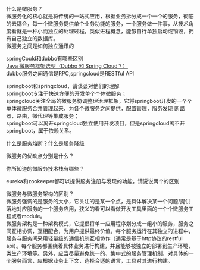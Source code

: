 什么是微服务？</br>
微服务化的核心就是将传统的一站式应用，根据业务拆分成一个一个的服务，彻底的去耦合，每一个微服务提供单个业务功能的服务，一个服务做一件事，从技术角度看就是一种小而独立的处理过程，类似进程概念，能够自行单独启动或销毁，拥有自己独立的数据库。</br>
微服务之间是如何独立通讯的</br>

springCould和dubbo有哪些区别</br>
<a href="https://www.cnblogs.com/xishuai/p/dubbo-and-spring-cloud.html">Java 微服务框架选型（Dubbo 和 Spring Cloud？）</a></br>
dubbo服务之间通信是RPC,springcloud是RESTful API

springboot和springcloud，请谈谈对他们的理解</br>
springboot专注于快速方便的开发单个个体微服务；</br>
springcloud关注全局的微服务协调整理治理框架，它将springboot开发的一个个单体微服务合并管理起来，为各个微服务之间提供，配置管理，服务发现
断路器，路由，微代理等集成服务；</br>
springboot可以离开springcloud独立使用开发项目，但是springcloud离不开springboot，属于依赖关系。</br>

什么是服务熔断？什么是服务降级</br>

微服务的优缺点分别是什么？</br>

你所知道的微服务技术栈有哪些？</br>

eureka和zookeeper都可以提供服务注册与发现的功能，请说说两个的区别</br>

微服务与微服务架构的区别？</br>
微服务强调的是服务的大小，它关注的是某一个点，是具体解决某一个问题/提供落地对应服务的一个服务应用，狭义的看可以看做开发工具里面的一个个微服务工程或者module。</br>
微服务架构是一种架构模式，它提倡将单一应用程序划分成一组小的服务，服务之间互相协调，互相配合，为用户提供最终价值。每个服务运行在其独立的进程中，服务与服务间采用轻量级的通信机制互相协作（通常是基于http协议的restful api）。每个服务都围绕着具体业务进行构建，并且能够被独立的部署到生产环境，类生产环境等。另外，应当尽量避免统一的、集中式的服务管理机制，对具体的一个服务而言，应根据业务上下文，选择合适的语言，工具对其进行构建。</br>

